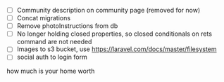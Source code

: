 - [ ] Community description on community page (removed for now)
- [ ] Concat migrations
- [ ] Remove photoInstructions from db
- [ ] No longer holding closed properties, so closed conditionals on rets command are not needed
- [ ] Images to s3 bucket, use https://laravel.com/docs/master/filesystem
- [ ] social auth to login form

how much is your home worth
